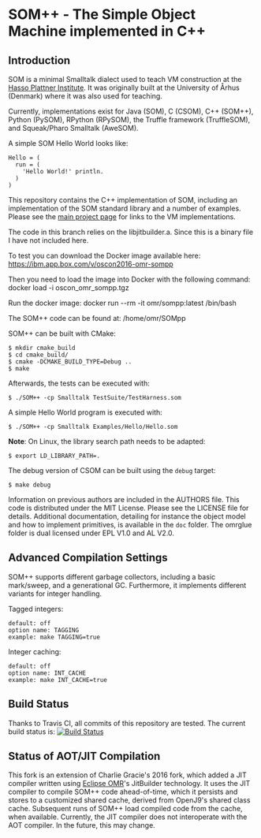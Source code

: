 SOM++ - The Simple Object Machine implemented in C++
====================================================

Introduction
------------

SOM is a minimal Smalltalk dialect used to teach VM construction at the [Hasso
Plattner Institute][SOM]. It was originally built at the University of Århus
(Denmark) where it was also used for teaching.

Currently, implementations exist for Java (SOM), C (CSOM), C++ (SOM++), Python
(PySOM), RPython (RPySOM), the Truffle framework (TruffleSOM), and
Squeak/Pharo Smalltalk (AweSOM).

A simple SOM Hello World looks like:

```Smalltalk
Hello = (
  run = (
    'Hello World!' println.
  )
)
```

This repository contains the C++ implementation of SOM, including an
implementation of the SOM standard library and a number of examples. Please see
the [main project page][SOMst] for links to the VM implementations.

The code in this branch relies on the libjitbuilder.a.  Since this is a binary file
I have not included here.

To test you can download the Docker image available here:
https://ibm.app.box.com/v/oscon2016-omr-sompp

Then you need to load the image into Docker with the following command:
docker load -i oscon_omr_sompp.tgz

Run the docker image:
docker run --rm -it omr/sompp:latest /bin/bash

The SOM++ code can be found at:
/home/omr/SOMpp

SOM++ can be built with CMake:

    $ mkdir cmake_build
    $ cd cmake_build/
    $ cmake -DCMAKE_BUILD_TYPE=Debug ..
    $ make

Afterwards, the tests can be executed with:

    $ ./SOM++ -cp Smalltalk TestSuite/TestHarness.som
   
A simple Hello World program is executed with:

    $ ./SOM++ -cp Smalltalk Examples/Hello/Hello.som

**Note**: On Linux, the library search path needs to be adapted:

    $ export LD_LIBRARY_PATH=.

The debug version of CSOM can be built using the `debug` target:

    $ make debug

Information on previous authors are included in the AUTHORS file. This code is
distributed under the MIT License. Please see the LICENSE file for details.
Additional documentation, detailing for instance the object model and how to
implement primitives, is available in the `doc` folder. The omrglue folder
is dual licensed under EPL V1.0 and AL V2.0.

Advanced Compilation Settings
-----------------------------

SOM++ supports different garbage collectors, including a basic mark/sweep, and
a generational GC. Furthermore, it implements different variants for integer
handling.


Tagged integers:

    default: off
    option name: TAGGING
    example: make TAGGING=true

Integer caching:

    default: off
    option name: INT_CACHE
    example: make INT_CACHE=true

Build Status
------------

Thanks to Travis CI, all commits of this repository are tested.
The current build status is: [![Build Status](https://travis-ci.org/SOM-st/SOMpp.png?branch=master)](https://travis-ci.org/SOM-st/SOMpp/)

 [SOM]: http://www.hpi.uni-potsdam.de/hirschfeld/projects/som/
 [SOMst]: https://travis-ci.org/SOM-st/

Status of AOT/JIT Compilation
-----------------------------

This fork is an extension of Charlie Gracie's 2016 fork, which added a JIT
compiler written using [Eclipse OMR](https://github.com/eclipse/omr)'s JitBuilder
technology. It uses the JIT compiler to compile SOM++ code ahead-of-time, which it
persists and stores to a customized shared cache, derived from OpenJ9's shared
class cache. Subsequent runs of SOM++ load compiled code from the cache, when available.
Currently, the JIT compiler does not interoperate with the AOT compiler.
In the future, this may change.
